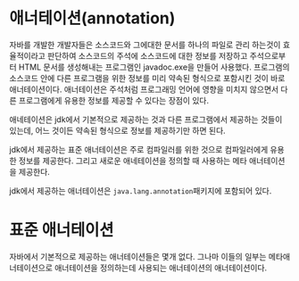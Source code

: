 # 애너테이션(annotation)

자바를 개발한 개발자들은 소스코드와 그에대한 문서를 하나의 파일로 관리 하는것이 효율적이라고 판단하여 소스코드의 주석에 소스코드에 대한 정보를 저장하고 주석으로부터 HTML 문서를 생성해내는 프로그램인 javadoc.exe을 만들어 사용했다.
프로그램의 소스코드 안에 다른 프로그램을 위한 정보를 미리 약속된 형식으로 포함시킨 것이 바로 애너테이션이다.
애너테이션은 주석처럼 프로그래밍 언어에 영향을 미치지 않으면서 다른 프로그램에게 유용한 정보를 제공할 수 있다는 장점이 있다.

애네테이션은 jdk에서 기본적으로 제공하는 것과 다른 프로그램에서 제공하는 것들이 있는데, 어느 것이든 약속된 형식으로 정보를 제공하기만 하면 된다.

jdk에서 제공하는 표준 애너테이션은 주로 컴파일러를 위한 것으로 컴파일러에게 유용한 정보를 제공한다. 그리고 새로운 애네테이션을 정의할 때 사용하는 메타 애너테이션을 제공한다.

jdk에서 제공하는 애너테이션은 ```java.lang.annotation```패키지에 포함되어 있다.

# 표준 애너테이션

자바에서 기본적으로 제공하는 애너테이션들은 몇개 없다. 그나마 이들의 일부는 메타애너테이션으로 애너테이션을 정의하는데 사용되는 애너테이션의 애너테이션이다.


